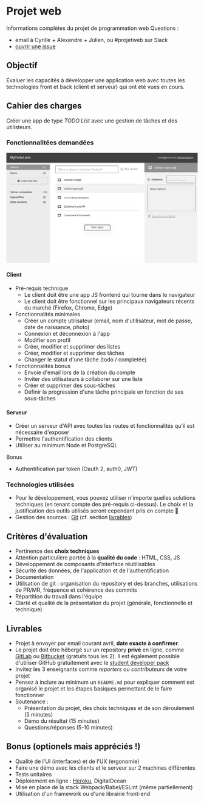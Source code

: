 # Projet web
Informations complètes du projet de programmation web
Questions :

* email à Cyrille + Alexandre + Julien, ou #projetweb sur Slack
* [ouvrir une issue](https://github.com/julienpa/web-project/issues/new)

## Objectif
Évaluer les capacités à développer une application web avec toutes les technologies front
et back (client et serveur) qui ont été vues en cours.

## Cahier des charges
Créer une app de type _TODO List_ avec une gestion de tâches et des utilisteurs.

### Fonctionnalitées demandées

![Mockup TODOList app](mockup_projet.png)

#### Client
- Pré-requis technique
  - Le client doit être une app JS frontend qui tourne dans le navigateur
  - Le client doit être fonctionnel sur les principaux navigateurs récents du marché
  (Firefox, Chrome, Edge)
- Fonctionnalités minimales
  - Créer un compte utilisateur (email, nom d'utilisateur, mot de passe, date de naissance, photo)
  - Connexion et déconnexion à l'app
  - Modifier son profil
  - Créer, modifier et supprimer des listes
  - Créer, modifier et supprimer des tâches
  - Changer le statut d'une tâche (todo / completée)
- Fonctionnalités bonus
  - Envoie d'email lors de la création du compte
  - Inviter des utilisateurs à collaborer sur une liste
  - Créer et supprimer des sous-tâches
  - Définir la progression d'une tâche principale en fonction de ses sous-tâches

#### Serveur
- Créer un serveur d'API avec toutes les routes et fonctionnalités qu'il est nécessaire
d'exposer
- Permettre l'authentification des clients
- Utiliser au minimum Node et PostgreSQL

Bonus
- Authentification par token (Oauth 2, auth0, JWT)

### Technologies utilisées
- Pour le développement, vous pouvez utiliser n'importe quelles solutions techniques (en
tenant compte des pré-requis ci-dessus). Le choix et la justification des outils
utilisés seront cependant pris en compte :eyes:
- Gestion des sources : [Git](https://git-scm.com/) (cf. section [livrables](#livrables))

## Critères d'évaluation
- Pertinence des **choix techniques**
- Attention particulière portée à la **qualité du code** : HTML, CSS, JS
- Développement de composants d'interface réutilisables
- Sécurité des données, de l'application et de l'authentification
- Documentation
- Utilisation de git : organisation du repository et des branches, utilisations de PR/MR,
fréquence et cohérence des commits
- Répartition du travail dans l'équipe
- Clarté et qualité de la présentation du projet (générale, fonctionnelle et technique)

## Livrables
- Projet à envoyer par email courant avril, **date exacte à confirmer**.
- Le projet doit être hébergé sur un repository **privé** en ligne, comme [GitLab](https://about.gitlab.com/) ou [Bitbucket](https://bitbucket.org/) (gratuits tous les 2). Il est également possible d'utiliser GitHub gratuitement avec le [student developer pack](https://education.github.com/pack)
- Invitez les 3 enseignants comme _reporters_ ou _contributeurs_ de votre projet
- Pensez à inclure au minimum un `README.md` pour expliquer comment est organisé le projet et les étapes basiques permettant de le faire fonctionner
- Soutenance :
  - Présentation du projet, des choix techniques et de son déroulement (5 minutes)
  - Démo du résultat (15 minutes)
  - Questions/réponses (5-10 minutes)

## Bonus (optionels mais appréciés !)
- Qualité de l'UI (interfaces) et de l'UX (ergonomie)
- Faire une démo avec les clients et le serveur sur 2 machines différentes
- Tests unitaires
- Déploiement en ligne : [Heroku](https://devcenter.heroku.com), DigitalOcean
- Mise en place de la stack Webpack/Babel/ESLint (même partiellement)
- Utilisation d'un framework ou d'une librairie front-end
